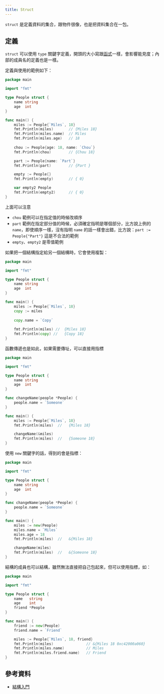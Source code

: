 ```yaml
---
title: Struct
---
```


`struct` 是定義資料的集合，跟物件很像，也是把資料集合在一包。

## 定義

`struct` 可以使用 `type` 關鍵字定義，開頭的大小寫跟[函式][Day 10]一樣，會影響能見度；內部的成員名的定義也是一樣。

定義與使用的範例如下：

```go
package main

import "fmt"

type People struct {
	name string
	age  int
}

func main() {
	miles := People{`Miles`, 18}
	fmt.Println(miles)       // {Miles 18}
	fmt.Println(miles.name)  // Miles
	fmt.Println(miles.age)   // 18
	
	chou := People{age: 18, name: `Chou`}
	fmt.Println(chou)        // {Chou 18}

	part := People{name: `Part`}
	fmt.Println(part)        // {Part }

	empty := People{}
	fmt.Println(empty)       // { 0}

	var empty2 People
	fmt.Println(empty2)      // { 0}
}
```

上面可以注意

* `chou` 範例可以在指定值的時候改順序
* `part` 範例在指定部分值的時候，必須確定指明是哪個部分，比方說上例的 `name`，即使順序一樣，沒有指明 `name` 的話一樣會出錯，比方說：`part := People{"Part"}` 這是不合法的範例
* `empty`、`empty2` 是零值範例

如果把一個結構指定給另一個結構時，它會使用複製：

```go
package main

import "fmt"

type People struct {
	name string
	age  int
}

func main() {
	miles := People{`Miles`, 18}
	copy := miles
	
	copy.name = `Copy`
	
	fmt.Println(miles) //  {Miles 18}
	fmt.Println(copy) //   {Copy 18}
}
```

函數傳遞也是如此，如果需要傳址，可以直接用指標

```go
package main

import "fmt"

type People struct {
	name string
	age  int
}

func changeName(people *People) {
	people.name = `Someone`
}

func main() {
	miles := People{`Miles`, 18}
	fmt.Println(miles)  //   {Miles 18}

	changeName(&miles)
	fmt.Println(miles)  //   {Someone 18}
}
```

使用 `new` 關鍵字的話，得到的會是指標：

```go
package main

import "fmt"

type People struct {
	name string
	age  int
}

func changeName(people *People) {
	people.name = `Someone`
}

func main() {
	miles := new(People)
	miles.name = `Miles`
	miles.age = 18
	fmt.Println(miles)  //   &{Miles 18}

	changeName(miles)
	fmt.Println(miles)  //   &{Someone 18}
}
```

結構的成員也可以結構，雖然無法直接把自己包起來，但可以使用指標，如：

```go
package main

import "fmt"

type People struct {
	name   string
	age    int
	friend *People
}

func main() {
	friend := new(People)
	friend.name = `Friend`

	miles := People{`Miles`, 18, friend}
	fmt.Println(miles)               // &{Miles 18 0xc42000a060}
	fmt.Println(miles.name)          // Miles
	fmt.Println(miles.friend.name)   // Friend
}
```

## 參考資料

* [結構入門](https://openhome.cc/Gossip/Go/Struct.html)

[Day 10]: day10.md
